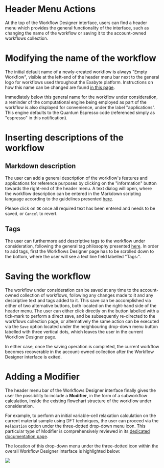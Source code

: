 # Header Menu Actions

At the top of the Workflow Designer interface, users can find a header menu which provides the general functionality of the interface, such as changing the name of the workflow or saving it to the account-owned workflows collection. 

# Modifying the name of the workflow

The initial default name of a newly-created workflow is always "Empty Workflow", visible at the left-end of the header menu bar next to the general logo for workflows <i class="zmdi zmdi-dot-circle zmdi-hc-border"></i> used throughout the Exabyte platform. Instructions on how this name can be changed are found [in this page](../general/actions/name.md). 

Immediately below this general name for the workflow under consideration, a reminder of the computational engine being employed as part of the workflow is also displayed for convenience, under the label "applications". This engine defaults to the Quantum Espresso code (referenced simply as "espresso" in this notification).  

# Inserting descriptions of the workflow

## Markdown description

The user can add a general description of the workflow's features and applications for reference purposes by clicking on the "information"  button <i class="zmdi zmdi-info-outline zmdi-hc-border"></i> towards the right-end of the header menu. A text dialog will open, where the workflow description can be entered in the Markdown scripting language according to the guidelines presented [here](../general/actions/metadata.md). 

Please click on `OK` once all required text has been entered and needs to be saved, or `Cancel` to revert.

## Tags

The user can furthermore add descriptive tags to the workflow under consideration, following the general tag philosophy presented [here](../general/actions/metadata.md). In order to add tags, first the Workflows Designer page has to be scrolled down to the bottom, where the user will see a text line field labelled "Tags:". 

# Saving the workflow

The workflow under consideration can be saved at any time to the account-owned collection of workflows, following any changes made to it and any descriptive text and tags added to it. This save can be accomplished via either of two alternative buttons, both located on the right-hand side of the header menu.  The user can either click directly on the button labelled with a tick-mark <i class="zmdi zmdi-check zmdi-hc-border"></i> to perform a direct save, and be subsequently re-directed to the workflows collection page, or alternatively the same action can be executed via the `Save` option located under the neighbouring drop-down menu button labelled with three vertical dots, which leaves the user in the current Workflow Designer page.

In either case, once the saving operation is completed, the current workflow becomes recoverable in the account-owned collection after the Workflow Designer interface is exited. 

# Adding a Modifier

The header menu bar of the Workflows Designer interface finally gives the user the possibility to include a **Modifier**, in the form of a subworkflow calculation, inside the existing flowchart structure of the workflow under consideration. 

For example, to perform an initial variable-cell relaxation calculation on the current material sample using DFT techniques, the user can proceed via the `Relaxation` option under the three-dotted drop-down menu icon. This particular type of Modifier is comprehensively reviewed in its [dedicated documentation page](../workflows/modifiers/structural-relaxation.md).

The location of this drop-down menu under the three-dotted icon within the overall Workflow Designer interface is highlighted below:

<img src="/images/modifier-menu.png/" >


